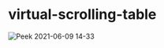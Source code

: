 # virtual-scrolling-table

![Peek 2021-06-09 14-33](https://user-images.githubusercontent.com/5371079/121305253-f706dc80-c92f-11eb-9ece-08f098878b30.gif)
